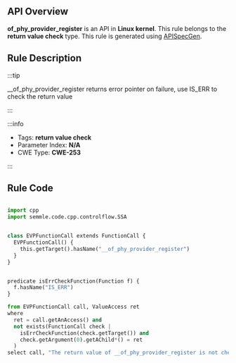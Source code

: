 ---
---


## API Overview
**of_phy_provider_register** is an API in **Linux kernel**. This rule belongs to the **return value check** type. This rule is generated using [APISpecGen](../../tools/APISpecGen).
## Rule Description

:::tip

__of_phy_provider_register returns error pointer on failure, use IS_ERR to check the return value

:::

:::info

- Tags: **return value check**
- Parameter Index: **N/A**
- CWE Type: **CWE-253**

:::

## Rule Code
```python

import cpp
import semmle.code.cpp.controlflow.SSA


class EVPFunctionCall extends FunctionCall {
  EVPFunctionCall() {
    this.getTarget().hasName("__of_phy_provider_register")
  }
}


predicate isErrCheckFunction(Function f) {
  f.hasName("IS_ERR") 
}

from EVPFunctionCall call, ValueAccess ret
where
  ret = call.getAnAccess() and
  not exists(FunctionCall check |
    isErrCheckFunction(check.getTarget()) and
    check.getArgument(0).getAChild*() = ret
  )
select call, "The return value of __of_phy_provider_register is not checked with IS_ERR."
    
```